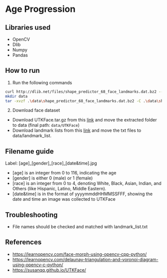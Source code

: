 # Age Progression

## Libraries used

- OpenCV
- Dlib
- Numpy
- Pandas

## How to run

1. Run the following commands

```sh
curl http://dlib.net/files/shape_predictor_68_face_landmarks.dat.bz2 --output .\data\shape_predictor_68_face_landmarks.dat.bz2
mkdir data
tar -xvzf .\data\shape_predictor_68_face_landmarks.dat.bz2 -C .\data\shape_predictor_68_face_landmarks.dat
```

2. Download face dataset

- Download UTKFace.tar.gz from this [link](https://drive.google.com/drive/folders/0BxYys69jI14kU0I1YUQyY1ZDRUE?usp=sharing) and move the extracted folder to data (final path: `data/UTKFace`)
- Download landmark lists from this [link](https://drive.google.com/open?id=0BxYys69jI14kS1lmbW1jbkFHaW8) and move the txt files to data/landmark_list.

## Filename guide

Label: [age]\_[gender]\_[race]\_[date&time].jpg

- [age] is an integer from 0 to 116, indicating the age
- [gender] is either 0 (male) or 1 (female)
- [race] is an integer from 0 to 4, denoting White, Black, Asian, Indian, and Others (like Hispanic, Latino, Middle Eastern).
- [date&time] is in the format of yyyymmddHHMMSSFFF, showing the date and time an image was collected to UTKFace

## Troubleshooting

- File names should be checked and matched with landmark_list.txt

## References

- https://learnopencv.com/face-morph-using-opencv-cpp-python/
- https://learnopencv.com/delaunay-triangulation-and-voronoi-diagram-using-opencv-c-python/
- https://susanqq.github.io/UTKFace/
